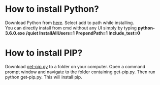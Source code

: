 
<h1>How to install Python?</h1>
<p>Download Python from <a href="https://www.python.org/downloads/windows/">here</a>. Select add to path while installing.<br>You can directly install from cmd without any UI simply by typing <strong>python-3.6.0.exe /quiet InstallAllUsers=1 PrependPath=1 Include_test=0</strong></p>
<h1>How to install PIP?</h1>
<p>Download <a href="https://www.google.com/url?sa=t&rct=j&q=&esrc=s&source=web&cd=13&cad=rja&uact=8&ved=2ahUKEwiuqI3S7v3kAhVPAHIKHen6C0YQFjAMegQIAxAB&url=https%3A%2F%2Fbootstrap.pypa.io%2Fget-pip.py&usg=AOvVaw0zKVO_zW0nkF7s0zdjWFNj">get-pip.py</a> to a folder on your computer. Open a command prompt window and navigate to the folder containing get-pip.py. Then run python get-pip.py. This will install pip.</p>
